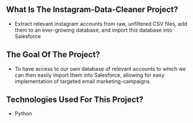 ## What Is The Instagram-Data-Cleaner Project?

* Extract relevant instagram accounts from raw, unfiltered CSV files, add them to an ever-growing database, and import this database into Salesforce

## The Goal Of The Project?

* To have access to our own database of relevant accounts to which we can then easily import them into Salesforce, allowing for easy implementation of targeted email marketing-campaigns


## Technologies Used For This Project?

* Python
